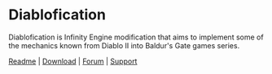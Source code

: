 # Diablofication

Diablofication is Infinity Engine modification that aims to implement some of the mechanics known from Diablo II into Baldur's Gate games series.

[Readme](https://m-architek.github.io/Diablofication/) | [Download](https://github.com/m-architek/Diablofication/releases) | [Forum](https://www.gibberlings3.net/forums/topic/35393-diablofication/) | [Support](https://github.com/m-architek/Diablofication/issues)
